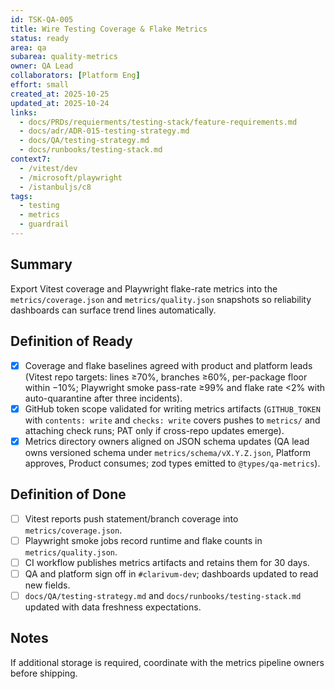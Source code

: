 ```yaml
---
id: TSK-QA-005
title: Wire Testing Coverage & Flake Metrics
status: ready
area: qa
subarea: quality-metrics
owner: QA Lead
collaborators: [Platform Eng]
effort: small
created_at: 2025-10-25
updated_at: 2025-10-24
links:
  - docs/PRDs/requierments/testing-stack/feature-requirements.md
  - docs/adr/ADR-015-testing-strategy.md
  - docs/QA/testing-strategy.md
  - docs/runbooks/testing-stack.md
context7:
  - /vitest/dev
  - /microsoft/playwright
  - /istanbuljs/c8
tags:
  - testing
  - metrics
  - guardrail
---
```


## Summary
Export Vitest coverage and Playwright flake-rate metrics into the `metrics/coverage.json` and `metrics/quality.json` snapshots so reliability dashboards can surface trend lines automatically.

## Definition of Ready
- [x] Coverage and flake baselines agreed with product and platform leads (Vitest repo targets: lines ≥70%, branches ≥60%, per-package floor within −10%; Playwright smoke pass-rate ≥99% and flake rate <2% with auto-quarantine after three incidents).
- [x] GitHub token scope validated for writing metrics artifacts (`GITHUB_TOKEN` with `contents: write` and `checks: write` covers pushes to `metrics/` and attaching check runs; PAT only if cross-repo updates emerge).
- [x] Metrics directory owners aligned on JSON schema updates (QA lead owns versioned schema under `metrics/schema/vX.Y.Z.json`, Platform approves, Product consumes; zod types emitted to `@types/qa-metrics`).

## Definition of Done
- [ ] Vitest reports push statement/branch coverage into `metrics/coverage.json`.
- [ ] Playwright smoke jobs record runtime and flake counts in `metrics/quality.json`.
- [ ] CI workflow publishes metrics artifacts and retains them for 30 days.
- [ ] QA and platform sign off in `#clarivum-dev`; dashboards updated to read new fields.
- [ ] `docs/QA/testing-strategy.md` and `docs/runbooks/testing-stack.md` updated with data freshness expectations.

## Notes
If additional storage is required, coordinate with the metrics pipeline owners before shipping.
